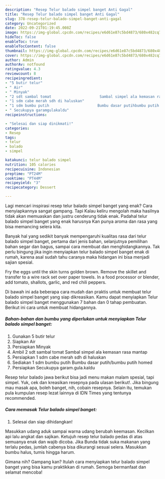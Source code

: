 ```yaml
---
description: "Resep Telur balado simpel banget Anti Gagal"
title: "Resep Telur balado simpel banget Anti Gagal"
slug: 378-resep-telur-balado-simpel-banget-anti-gagal
category: Uncategorized
date: 2022-09-21T01:19:45.008Z
image: https://img-global.cpcdn.com/recipes/e6d61e87c5bd4873/680x482cq70/telur-balado-simpel-banget-foto-resep-utama.jpg
hideToc: false
enableToc: true
enableTocContent: false
thumbnail: https://img-global.cpcdn.com/recipes/e6d61e87c5bd4873/680x482cq70/telur-balado-simpel-banget-foto-resep-utama.jpg
cover: https://img-global.cpcdn.com/recipes/e6d61e87c5bd4873/680x482cq70/telur-balado-simpel-banget-foto-resep-utama.jpg
author: Admin
authorAv: notfound
ratingvalue: 4.3
reviewcount: 8
recipeingredient:
- "5 butir telur"
- " Air"
- " Minyak"
- "2 sdt sambal tomat                      Sambal simpel ala kemasan rasa mantap"
- "1 sdm cabe merah sdh di haluskan"
- "1 sdm bumbu putih                      Bumbu dasar putihbumbu putih homed"
- " Secukupya garamgulakaldu"
recipeinstructions:

- "Selesai dan siap dinikmati!"
categories:
- Resep
tags:
- telur
- balado
- simpel

katakunci: telur balado simpel 
nutrition: 105 calories
recipecuisine: Indonesian
preptime: "PT24M"
cooktime: "PT44M"
recipeyield: "3"
recipecategory: Dessert

---
```



Lagi mencari inspirasi resep telur balado simpel banget yang enak? Cara menyiapkannya sangat gampang. Tapi Kalau keliru mengolah maka hasilnya tidak akan memuaskan dan justru cenderung tidak enak. Padahal telur balado simpel banget yang enak harusnya Kan punya aroma dan rasa yang bisa memancing selera kita.


Banyak hal yang sedikit banyak mempengaruhi kualitas rasa dari telur balado simpel banget, pertama dari jenis bahan, selanjutnya pemilihan bahan segar dan bagus, sampai cara membuat dan menghidangkannya. Tak perlu bingung jika ingin menyiapkan telur balado simpel banget enak di rumah, karena asal sudah tahu caranya maka hidangan ini bisa menjadi sajian spesial.

Fry the eggs until the skin turns golden brown. Remove the skillet and transfer to a wire rack set over paper towels. In a food processor or blender, add tomato, shallots, garlic, and red chili peppers.


Di bawah ini ada beberapa cara mudah dan praktis untuk membuat telur balado simpel banget yang siap dikreasikan. Kamu dapat menyiapkan Telur balado simpel banget menggunakan 7 bahan dan 0 tahap pembuatan. Berikut ini cara untuk membuat hidangannya.

<!--inarticleads1-->

##### Bahan-bahan dan bumbu yang diperlukan untuk menyiapkan Telur balado simpel banget:

1. Gunakan 5 butir telur
1. Siapkan  Air
1. Persiapkan  Minyak
1. Ambil 2 sdt sambal tomat                      Sambal simpel ala kemasan rasa mantap
1. Persiapkan 1 sdm cabe merah sdh di haluskan
1. Sediakan 1 sdm bumbu putih                      Bumbu dasar putih/bumbu putih homed
1. Persiapkan  Secukupya garam.gula.kaldu


Resep telur balado jawa berikut bisa jadi menu makan malam spesial, tapi simpel. Yuk, cek dan kreasikan resepnya pada ulasan berikut!. Jika bingung mau masak apa, boleh banget, nih, cobain resepnya. Selain itu, temukan pula kumpulan resep lezat lainnya di IDN Times yang tentunya recommended. 

<!--inarticleads2-->

##### Cara memasak Telur balado simpel banget:


1. Selesai dan siap dihidangkan!

Masukkan udang aduk sampai warna udang berubah keemasan. Kecilkan api lalu angkat dan sajikan. Ketujuh resep telur balado pedas di atas semuanya enak dan wajib dicoba. Jika Bunda tidak suka makanan yang terlalu pedas, jumlah cabenya bisa dikurangi sesuai selera. Masukkan bumbu halus, tumis hingga harum. 

Gimana nih? Gampang kan? Itulah cara menyiapkan telur balado simpel banget yang bisa kamu praktikkan di rumah. Semoga bermanfaat dan selamat mencoba!
